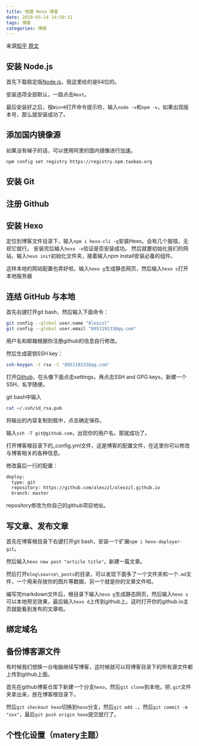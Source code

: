 ```yaml
---
title: 搭建 Hexo 博客
date: 2020-03-14 14:50:31
tags: 博客
categories: 博客
---
```

来源[知乎](https://zhuanlan.zhihu.com/p/35668237)
[原文](https://godweiyang.com/2018/04/13/hexo-blog/)
## 安装 Node.js
首先下载稳定版[Node.js](https://nodejs.org/dist/v9.11.1/node-v9.11.1-x64.msi)，我这里给的是64位的。

安装选项全部默认，一路点击`Next`。

最后安装好之后，按`Win+R`打开命令提示符，输入`node -v`和`npm -v`，如果出现版本号，那么就安装成功了。
## 添加国内镜像源
如果没有梯子的话，可以使用阿里的国内镜像进行加速。
```Bash
npm config set registry https://registry.npm.taobao.org
```
## 安装 Git

## 注册 Github

## 安装 Hexo
定位到博客文件目录下，输入`npm i hexo-cli -g`安装Hexo。会有几个报错，无视它就行。
安装完后输入`hexo -v`验证是否安装成功。
然后就要初始化我们的网站，输入`hexo init`初始化文件夹，接着输入npm install安装必备的组件。

这样本地的网站配置也弄好啦，输入`hexo g`生成静态网页，然后输入`hexo s`打开本地服务器
## 连结 GitHub 与本地
首先右键打开git bash，然后输入下面命令：
```Bash
git config --global user.name "Alexzzl"
git config --global user.email "805119233@qq.com"
```
用户名和邮箱根据你注册github的信息自行修改。

然后生成密钥SSH key：
```Bash
ssh-keygen -t rsa -C "805119233@qq.com"
```
打开[Github](https://github.com/)，在头像下面点击settings，再点击SSH and GPG keys，新建一个SSH，名字随便。

git bash中输入

```Bash
cat ~/.ssh/id_rsa.pub
```
将输出的内容复制到框中，点击确定保存。

输入`ssh -T git@github.com`，出现你的用户名，那就成功了。

打开博客根目录下的_config.yml文件，这是博客的配置文件，在这里你可以修改与博客相关的各种信息。

修改最后一行的配置：
```Bash
deploy:
  type: git
  repository: https://github.com/alexzzl/alexzzl.github.io
  branch: master
```
repository修改为你自己的github项目地址。

## 写文章、发布文章
首先在博客根目录下右键打开git bash，安装一个扩展`npm i hexo-deployer-git`。

然后输入`hexo new post "article title"`，新建一篇文章。

然后打开`blog\source\_posts`的目录，可以发现下面多了一个文件夹和一个`.md`文件，一个用来存放你的图片等数据，另一个就是你的文章文件啦。

编写完markdown文件后，根目录下输入`hexo g`生成静态网页，然后输入`hexo s`可以本地预览效果，最后输入`hexo d`上传到github上。这时打开你的github.io主页就能看到发布的文章啦。

## 绑定域名

## 备份博客源文件

有时候我们想换一台电脑继续写博客，这时候就可以将博客目录下的所有源文件都上传到github上面。

首先在github博客仓库下新建一个分支`hexo`，然后`git clone`到本地，把`.git`文件夹拿出来，放在博客根目录下。

然后`git checkout hexo`切换到`hexo`分支，然后`git add .`，然后`git commit -m "xxx"`，最后`git push origin hexo`提交就行了。

 
## 个性化设置（matery主题）